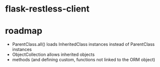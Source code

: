 # flask-restless-client

# roadmap
- ParentClass.all() loads InheritedClass instances instead of ParentClass instances
- ObjectCollection allows inherited objects
- methods (and defining custom, functions not linked to the ORM object)
